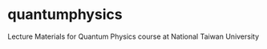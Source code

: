 quantumphysics
==============

Lecture Materials for Quantum Physics course at National Taiwan University
